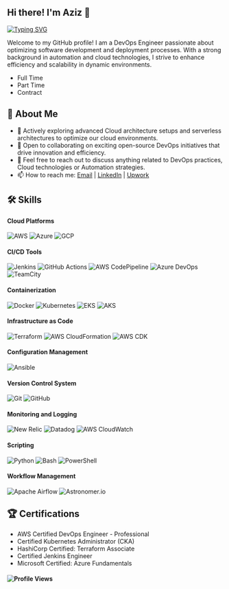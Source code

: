 ## Hi there! I'm Aziz 👋
<a href="https://git.io/typing-svg"><img src="https://readme-typing-svg.demolab.com?font=Fira+Code&size=40&pause=1000&color=06C996&background=FF331B00&center=true&vCenter=true&multiline=true&random=true&width=1500&height=100&lines=AWS+%7C+Kubernetes+%7C+Terraform+%7C+Infrastructure+Architect" alt="Typing SVG" /></a>

Welcome to my GitHub profile! I am a DevOps Engineer passionate about optimizing software development and deployment processes. With a strong background in automation and cloud technologies, I strive to enhance efficiency and scalability in dynamic environments.
- Full Time
- Part Time
- Contract

## 🚀 About Me

- 🌱 Actively exploring advanced Cloud architecture setups and serverless architectures to optimize our cloud environments.
- 👯 Open to collaborating on exciting open-source DevOps initiatives that drive innovation and efficiency.
- 💬 Feel free to reach out to discuss anything related to DevOps practices, Cloud technologies or Automation strategies.
- 📫 How to reach me: [Email](mailto:azizsuterwala.contact@gmail.com) | [LinkedIn](https://www.linkedin.com/in/aziz-moiz-685a62186/) | [Upwork](https://www.upwork.com/freelancers/~01b01d24867c77841d)

## 🛠️ Skills

#### Cloud Platforms
![AWS](https://img.shields.io/badge/AWS-232F3E?style=flat&logo=amazon-aws&logoColor=white)
![Azure](https://img.shields.io/badge/Azure-0078D4?style=flat&logo=microsoft-azure&logoColor=white)
![GCP](https://img.shields.io/badge/GCP-4285F4?style=flat&logo=google-cloud&logoColor=white)

#### CI/CD Tools
![Jenkins](https://img.shields.io/badge/Jenkins-D24939?style=flat&logo=jenkins&logoColor=white)
![GitHub Actions](https://img.shields.io/badge/GitHub_Actions-2088FF?style=flat&logo=github-actions&logoColor=white)
![AWS CodePipeline](https://img.shields.io/badge/AWS_CodePipeline-232F3E?style=flat&logo=amazon-aws&logoColor=white)
![Azure DevOps](https://img.shields.io/badge/Azure_DevOps-0078D7?style=flat&logo=azure-devops&logoColor=white)
![TeamCity](https://img.shields.io/badge/TeamCity-000000?style=flat&logo=teamcity&logoColor=white)

#### Containerization
![Docker](https://img.shields.io/badge/Docker-2496ED?style=flat&logo=docker&logoColor=white)
![Kubernetes](https://img.shields.io/badge/Kubernetes-326CE5?style=flat&logo=kubernetes&logoColor=white)
![EKS](https://img.shields.io/badge/EKS-FF9900?style=flat&logo=amazon-eks&logoColor=white)
![AKS](https://img.shields.io/badge/AKS-0078D4?style=flat&logo=microsoft-azure&logoColor=white)

#### Infrastructure as Code
![Terraform](https://img.shields.io/badge/Terraform-7B42BC?style=flat&logo=terraform&logoColor=white)
![AWS CloudFormation](https://img.shields.io/badge/AWS_CloudFormation-FF4F8B?style=flat&logo=amazon-aws&logoColor=white)
![AWS CDK](https://img.shields.io/badge/AWS_CDK-FF4F8B?style=flat&logo=amazon-aws&logoColor=white)

#### Configuration Management
![Ansible](https://img.shields.io/badge/Ansible-EE0000?style=flat&logo=ansible&logoColor=white)

#### Version Control System
![Git](https://img.shields.io/badge/Git-F05032?style=flat&logo=git&logoColor=white)
![GitHub](https://img.shields.io/badge/GitHub-181717?style=flat&logo=github&logoColor=white)

#### Monitoring and Logging
![New Relic](https://img.shields.io/badge/New_Relic-008C99?style=flat&logo=new-relic&logoColor=white)
![Datadog](https://img.shields.io/badge/Datadog-632CA6?style=flat&logo=datadog&logoColor=white)
![AWS CloudWatch](https://img.shields.io/badge/AWS_CloudWatch-FF4F8B?style=flat&logo=amazon-aws&logoColor=white)

#### Scripting
![Python](https://img.shields.io/badge/Python-3776AB?style=flat&logo=python&logoColor=white)
![Bash](https://img.shields.io/badge/Bash-4EAA25?style=flat&logo=gnu-bash&logoColor=white)
![PowerShell](https://img.shields.io/badge/PowerShell-5391FE?style=flat&logo=powershell&logoColor=white)

#### Workflow Management
![Apache Airflow](https://img.shields.io/badge/Apache_Airflow-017CEE?style=flat&logo=apache-airflow&logoColor=white)
![Astronomer.io](https://img.shields.io/badge/Astronomer.io-372A7A?style=flat&logo=astronomer&logoColor=white)

## 🏆 Certifications
- AWS Certified DevOps Engineer - Professional
- Certified Kubernetes Administrator (CKA)
- HashiCorp Certified: Terraform Associate
- Certified Jenkins Engineer
- Microsoft Certified: Azure Fundamentals


#### ![Profile Views](https://komarev.com/ghpvc/?username=a-z-i-z&color=blue)
